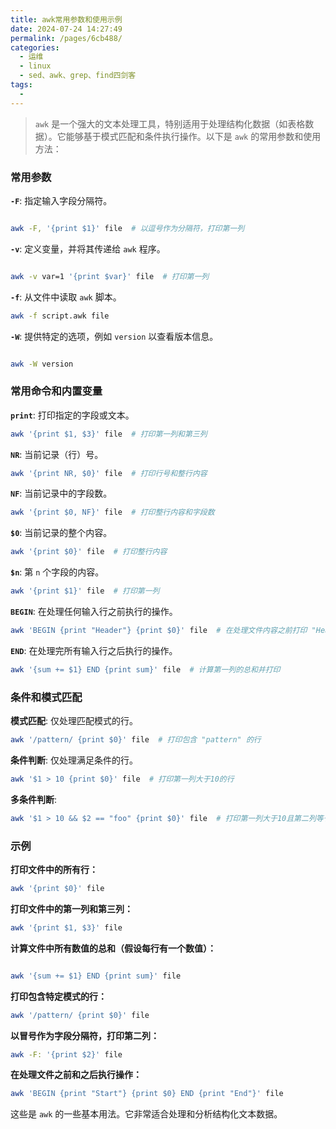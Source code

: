 ```yaml
---
title: awk常用参数和使用示例
date: 2024-07-24 14:27:49
permalink: /pages/6cb488/
categories:
  - 运维
  - linux
  - sed、awk、grep、find四剑客
tags:
  - 
---
```


> `awk` 是一个强大的文本处理工具，特别适用于处理结构化数据（如表格数据）。它能够基于模式匹配和条件执行操作。以下是 `awk` 的常用参数和使用方法：

### 常用参数

**`-F`**: 指定输入字段分隔符。

```bash

awk -F, '{print $1}' file  # 以逗号作为分隔符，打印第一列

```

**`-v`**: 定义变量，并将其传递给 `awk` 程序。

```bash

awk -v var=1 '{print $var}' file  # 打印第一列

```

**`-f`**: 从文件中读取 `awk` 脚本。

```bash
awk -f script.awk file

```

**`-W`**: 提供特定的选项，例如 `version` 以查看版本信息。

```bash

awk -W version

```

### 常用命令和内置变量

**`print`**: 打印指定的字段或文本。

```bash
awk '{print $1, $3}' file  # 打印第一列和第三列

```

**`NR`**: 当前记录（行）号。

```bash
awk '{print NR, $0}' file  # 打印行号和整行内容

```

**`NF`**: 当前记录中的字段数。

```bash
awk '{print $0, NF}' file  # 打印整行内容和字段数

```

**`$0`**: 当前记录的整个内容。

```bash
awk '{print $0}' file  # 打印整行内容

```

**`$n`**: 第 `n` 个字段的内容。

```bash
awk '{print $1}' file  # 打印第一列

```

**`BEGIN`**: 在处理任何输入行之前执行的操作。

```bash
awk 'BEGIN {print "Header"} {print $0}' file  # 在处理文件内容之前打印 "Header"

```

**`END`**: 在处理完所有输入行之后执行的操作。

```bash
awk '{sum += $1} END {print sum}' file  # 计算第一列的总和并打印

```

### 条件和模式匹配

**模式匹配**: 仅处理匹配模式的行。

```bash
awk '/pattern/ {print $0}' file  # 打印包含 "pattern" 的行

```

**条件判断**: 仅处理满足条件的行。

```bash
awk '$1 > 10 {print $0}' file  # 打印第一列大于10的行

```

**多条件判断**:

```bash
awk '$1 > 10 && $2 == "foo" {print $0}' file  # 打印第一列大于10且第二列等于"foo"的行

```

### 示例

**打印文件中的所有行：**

```bash
awk '{print $0}' file

```

**打印文件中的第一列和第三列：**

```bash
awk '{print $1, $3}' file

```

**计算文件中所有数值的总和（假设每行有一个数值）：**

```bash

awk '{sum += $1} END {print sum}' file

```

**打印包含特定模式的行：**

```bash
awk '/pattern/ {print $0}' file

```

**以冒号作为字段分隔符，打印第二列：**

```bash
awk -F: '{print $2}' file

```

**在处理文件之前和之后执行操作：**

```bash
awk 'BEGIN {print "Start"} {print $0} END {print "End"}' file

```

这些是 `awk` 的一些基本用法。它非常适合处理和分析结构化文本数据。
